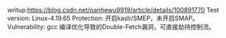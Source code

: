 writup:https://blog.csdn.net/panhewu9919/article/details/100891770
Test version: Linux-4.19.65
Protection: 开启kaslr/SMEP，未开启SMAP。
Vulnerability: gcc 编译优化导致的Double-Fetch漏洞，可直接劫持控制流。